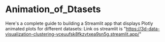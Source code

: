 # Animation_of_Dtasets
Here's a complete guide to building a Streamlit app that displays Plotly animated plots for different datasets:
Link os streamlit is "https://3d-data-visualization-clustering-vceuufsk8fkzvtxea9sn5g.streamlit.app/"
